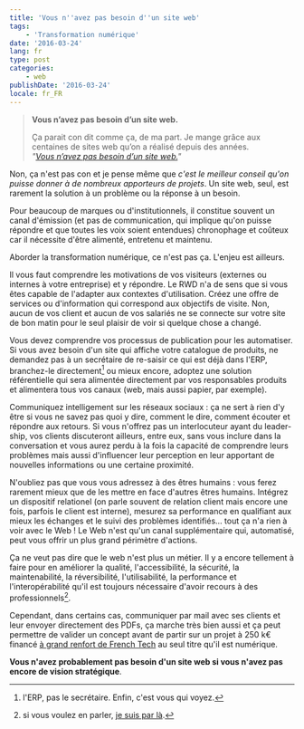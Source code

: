 ```yaml
---
title: 'Vous n''avez pas besoin d''un site web'
tags:
    - 'Transformation numérique'
date: '2016-03-24'
lang: fr
type: post
categories:
    - web
publishDate: '2016-03-24'
locale: fr_FR
---
```


> **Vous n’avez pas besoin d’un site web.**  
>
> Ça parait con dit comme ça, de ma part. Je mange grâce aux centaines de sites web qu’on a réalisé depuis des années.  
> <cite>"[Vous n’avez pas besoin d’un site web.](http://fuuuccckkk.tumblr.com/post/141622101754/vous-navez-pas-besoin-dun-site-web)"</cite>

Non, ça n'est pas con et je pense même que _c'est le meilleur conseil qu'on puisse donner à de nombreux apporteurs de projets_. Un site web, seul, est rarement la solution à un problème ou la réponse à un besoin.

Pour beaucoup de marques ou d'institutionnels, il constitue souvent un canal d'émission (et pas de communication, qui implique qu'on puisse répondre et que toutes les voix soient entendues) chronophage et coûteux car il nécessite d'être alimenté, entretenu et maintenu.

Aborder la transformation numérique, ce n'est pas ça. L'enjeu est ailleurs.

Il vous faut comprendre les motivations de vos visiteurs (externes ou internes à votre entreprise) et y répondre. Le RWD n'a de sens que si vous êtes capable de l'adapter aux contextes d'utilisation. Créez une offre de services ou d'information qui correspond aux objectifs de visite. Non, aucun de vos client et aucun de vos salariés ne se connecte sur votre site de bon matin pour le seul plaisir de voir si quelque chose a changé.

Vous devez comprendre vos processus de publication pour les automatiser. Si vous avez besoin d'un site qui affiche votre catalogue de produits, ne demandez pas à un secrétaire de re-saisir ce qui est déjà dans l'ERP, branchez-le directement[^humour] ou mieux encore, adoptez une solution référentielle qui sera alimentée directement par vos responsables produits et alimentera tous vos canaux (web, mais aussi papier, par exemple).

[^humour]: l'ERP, pas le secrétaire. Enfin, c'est vous qui voyez.

Communiquez intelligement sur les réseaux sociaux : ça ne sert à rien d'y être si vous ne savez pas quoi y dire, comment le dire, comment  écouter et répondre aux retours. Si vous n'offrez pas un interlocuteur ayant du <span lang="en">leadership</span>, vos clients discuteront ailleurs, entre eux, sans vous inclure dans la conversation et vous aurez perdu à la fois la capacité de comprendre leurs problèmes mais aussi d'influencer leur perception en leur apportant de nouvelles informations ou une certaine proximité.

N'oubliez pas que vous vous adressez à des êtres humains : vous ferez rarement mieux que de les mettre en face d'autres êtres humains. Intégrez un dispositif relationel (on parle souvent de relation client mais encore une fois, parfois le client est interne), mesurez sa performance en qualifiant aux mieux les échanges et le suivi des problèmes identifiés… tout ça n'a rien à voir avec le Web ! Le Web n'est qu'un canal supplémentaire qui, automatisé, peut vous offrir un plus grand périmètre d'actions.

Ça ne veut pas dire que le web n'est plus un métier. Il y a encore tellement à faire pour en améliorer la qualité, l'accessibilité, la sécurité, la maintenabilité, la réversibilité, l'utilisabilité, la performance et l'interopérabilité qu'il est toujours nécessaire d'avoir recours à des professionnels[^clever].

[^clever]: si vous voulez en parler, [je suis par là](http://www.clever-age.com/fr/briefez-nous/).

Cependant, dans certains cas, communiquer par mail avec ses clients et leur envoyer directement des PDFs, ça marche très bien aussi et ça peut permettre de valider un concept avant de partir sur un projet à 250 k€ financé [à grand renfort de French Tech](http://www.frenchtech.co/a-propos) au seul titre qu'il est numérique.

**Vous n'avez probablement pas besoin d'un site web si vous n'avez pas encore de vision stratégique**.
